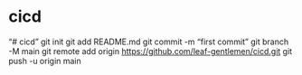 # cicd
“# cicd” git init git add README.md git commit -m “first commit” git branch -M main git remote add origin https://github.com/leaf-gentlemen/cicd.git git push -u origin main

